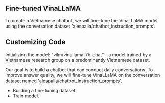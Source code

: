 ## Fine-tuned VinaLLaMA
To create a Vietnamese chatbot, we will fine-tune the VinaLLaMA model using the conversation dataset 'alespalla/chatbot_instruction_prompts'.
## Customizing Code
Initializing the model: "vilm/vinallama-7b-chat" - a model trained by a Vietnamese research group on a predominantly Vietnamese dataset.

Our goal is to build a chatbot that can conduct daily conversations. To improve answer quality, we will fine-tune VinaLLaMA on the conversation dataset named 'alespalla/chatbot_instruction_prompts'.
* Building a fine-tuning dataset.
* Train model.
